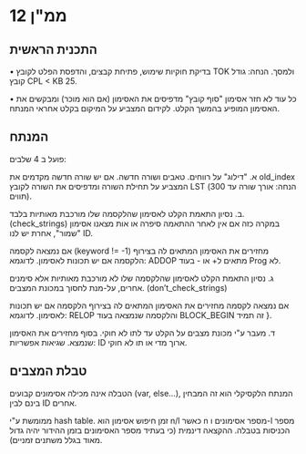 # ממ"ן 12 #

## התכנית הראשית ##

•	בדיקת חוקיות שימוש, פתיחת קבצים, והדפסת הפלט לקובץ TOK ולמסך. הנחה: גודל קובץ CPL < KB 25.

•	כל עוד לא חזר אסימון "סוף קובץ" מדפיסים את האסימון (אם הוא מוכר) ומבקשים את האסימון המופיע בהמשך הקלט. לקידום המצביע על המיקום בקלט אחראי המנתח.

## המנתח ##

 פועל ב 4 שלבים:

א.	"דילוג" על רווחים. טאבים ושורה חדשה. אם יש שורה חדשה מקדמים את
old_index המצביע על תחילת השורה ומדפיסים את השורה לקובץ LST (הנחה: אורך שורה עד 300 תווים).

ב.	נסיון התאמת הקלט לאסימון שהלקסמה שלו מורכבת מאותיות בלבד. (check_strings) במקרה כזה אם אין לאחר ההתאמה סיפרה או אות מצאנו אסימון "שמור", אחרת יש לנו ID.

אם נמצאה לקסמה (keyword != -1) מחזירים את האסימון המתאים לה בצירוף הלקסמה אם יש תכונות לאסימון. לדוגמא: ADDOP מתאים ל+ או - בעוד Prog לא.

ג.	נסיון התאמת הקלט לאסימון שהלקסמה שלו לא מורכבת מאותיות אלא סימנים אחרים, על-מנת לחסוך במכונת המצבים. (don’t_check_strings)

אם נמצאה לקסמה מחזירים את האסימון המתאים לה בצירוף הלקסמה אם יש תכונות לאסימון.  לדוגמא: RELOP והלקסמה שנמצאה בעוד BLOCK_BEGIN זה תמיד }.

ד.	מעבר ע"י מכונת מצבים על הקלט עד לתו לא חוקי. בסוף מחזירים את האסימון שנמצא. שגיאות אפשריות: ID ארוך מדי או תו לא חוקי.

## טבלת המצבים ##

הטבלה אינה מכילה אסימונים קבועים (var, else…), המנתח הלקסיקלי הוא זה המבחין בינם לבין ID אחרים.

ממומשת ע"י hash table. זמן חיפוש אסימון הוא n/l כאשר n מספר אסימונים ו-l מספר הכניסות בטבלה. ההקצאה דינמית (כי בעתיד מספר האסימונים בזמן ההידור יהיה גדול מאוד בגלל משתנים זמניים).
